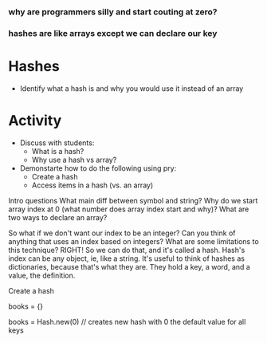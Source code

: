 ### why are programmers silly and start couting at zero?
### hashes are like arrays except we can declare our key


# Hashes
  * Identify what a hash is and why you would use it instead of an array

# Activity
* Discuss with students:
	* What is a hash?
	* Why use a hash vs array?
* Demonstarte how to do the following using pry:
	* Create a hash
	* Access items in a hash (vs. an array)   

Intro questions
   What main diff between symbol and string?
   Why do we start array index at 0 (what number does array index start and why)?
   What are two ways to declare an array? 

So what if we don't want our index to be an integer?  Can you think of anything that uses an index based on integers?  What are some limitations to this technique?  RIGHT! So we can do that, and it's called a hash.  Hash's index can be any object, ie, like a string.  It's useful to think of hashes as dictionaries, because that's what they are.  They hold a key, a word, and a value, the definition.





Create a hash 

books = {}

books = Hash.new(0)  // creates new hash with 0 the default value for all keys
